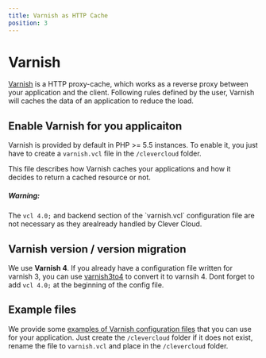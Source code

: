 ```yaml
---
title: Varnish as HTTP Cache
position: 3
---
```


# Varnish

[Varnish](https://www.varnish-cache.org/) is a HTTP proxy-cache, which works as a reverse proxy between your application
and the client. Following rules defined by the user, Varnish will caches the data of an application to reduce the load.

## Enable Varnish for you applicaiton

Varnish is provided by default in PHP >= 5.5 instances. To enable it, you just have to create a `varnish.vcl` file
in the `/clevercloud` folder.

This file describes how Varnish caches your applications and how it decides to return a cached resource or not.

<div class="alert alert-hot-problems">
<h5>Warning:</h5>
<div>The <code>vcl 4.0;</code> and backend section of the `varnish.vcl` configuration file are not necessary as they
arealready handled by Clever Cloud.
</div>
</div>

## Varnish version / version migration

We use **Varnish 4**. If you already have a configuration file written for varnish 3, you can use
[varnish3to4](https://github.com/fgsch/varnish3to4) to convert it to varnsih 4. Dont forget to add `vcl 4.0;`
at the beginning of the config file.

## Example files

We provide some [examples of Varnish configuration files](https://github.com/CleverCloud/varnish-examples) that you can
use for your application. Just create the `/clevercloud` folder if it does not exist, rename the file to `varnish.vcl`
and place in the `/clevercloud` folder.
